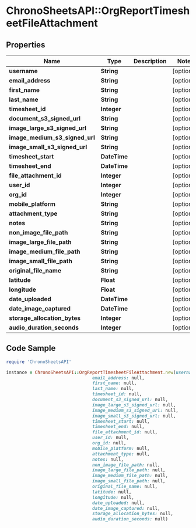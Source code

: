 # ChronoSheetsAPI::OrgReportTimesheetFileAttachment

## Properties

Name | Type | Description | Notes
------------ | ------------- | ------------- | -------------
**username** | **String** |  | [optional] 
**email_address** | **String** |  | [optional] 
**first_name** | **String** |  | [optional] 
**last_name** | **String** |  | [optional] 
**timesheet_id** | **Integer** |  | [optional] 
**document_s3_signed_url** | **String** |  | [optional] 
**image_large_s3_signed_url** | **String** |  | [optional] 
**image_medium_s3_signed_url** | **String** |  | [optional] 
**image_small_s3_signed_url** | **String** |  | [optional] 
**timesheet_start** | **DateTime** |  | [optional] 
**timesheet_end** | **DateTime** |  | [optional] 
**file_attachment_id** | **Integer** |  | [optional] 
**user_id** | **Integer** |  | [optional] 
**org_id** | **Integer** |  | [optional] 
**mobile_platform** | **String** |  | [optional] 
**attachment_type** | **String** |  | [optional] 
**notes** | **String** |  | [optional] 
**non_image_file_path** | **String** |  | [optional] 
**image_large_file_path** | **String** |  | [optional] 
**image_medium_file_path** | **String** |  | [optional] 
**image_small_file_path** | **String** |  | [optional] 
**original_file_name** | **String** |  | [optional] 
**latitude** | **Float** |  | [optional] 
**longitude** | **Float** |  | [optional] 
**date_uploaded** | **DateTime** |  | [optional] 
**date_image_captured** | **DateTime** |  | [optional] 
**storage_allocation_bytes** | **Integer** |  | [optional] 
**audio_duration_seconds** | **Integer** |  | [optional] 

## Code Sample

```ruby
require 'ChronoSheetsAPI'

instance = ChronoSheetsAPI::OrgReportTimesheetFileAttachment.new(username: null,
                                 email_address: null,
                                 first_name: null,
                                 last_name: null,
                                 timesheet_id: null,
                                 document_s3_signed_url: null,
                                 image_large_s3_signed_url: null,
                                 image_medium_s3_signed_url: null,
                                 image_small_s3_signed_url: null,
                                 timesheet_start: null,
                                 timesheet_end: null,
                                 file_attachment_id: null,
                                 user_id: null,
                                 org_id: null,
                                 mobile_platform: null,
                                 attachment_type: null,
                                 notes: null,
                                 non_image_file_path: null,
                                 image_large_file_path: null,
                                 image_medium_file_path: null,
                                 image_small_file_path: null,
                                 original_file_name: null,
                                 latitude: null,
                                 longitude: null,
                                 date_uploaded: null,
                                 date_image_captured: null,
                                 storage_allocation_bytes: null,
                                 audio_duration_seconds: null)
```


